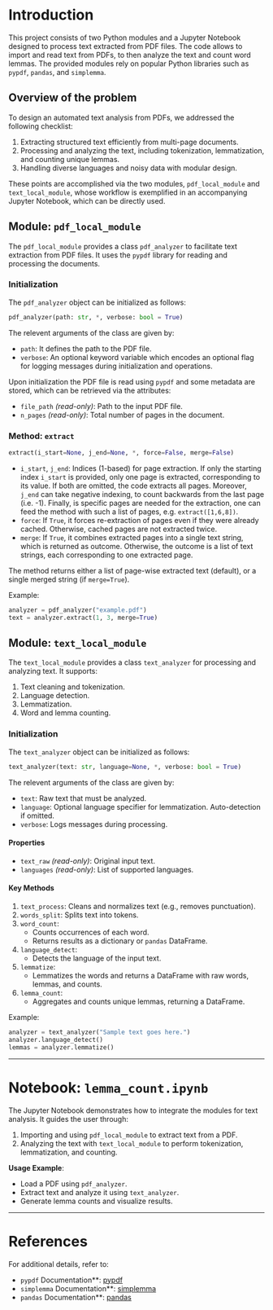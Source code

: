 # Introduction

This project consists of two Python modules and a Jupyter Notebook designed to process text extracted from PDF files. The code allows to import and read text from PDFs, to then analyze the text and count word lemmas. The provided modules rely on popular Python libraries such as `pypdf`, `pandas`, and `simplemma`.

## Overview of the problem

To design an automated text analysis from PDFs, we addressed the following checklist:
1. Extracting structured text efficiently from multi-page documents.
2. Processing and analyzing the text, including tokenization, lemmatization, and counting unique lemmas.
3. Handling diverse languages and noisy data with modular design.

These points are accomplished via the two modules, `pdf_local_module` and `text_local_module`, whose workflow is exemplified in an accompanying Jupyter Notebook, which can be directly used.

 
## Module: `pdf_local_module`



The `pdf_local_module` provides a class `pdf_analyzer` to facilitate text extraction from PDF files. It uses the `pypdf` library for reading and processing the documents.

### Initialization

The `pdf_analyzer` object can be initialized as follows:

```python
pdf_analyzer(path: str, *, verbose: bool = True)
```

The relevent arguments of the class are given by:
- `path`: It defines the path to the PDF file.
- `verbose`: An optional keyword variable which encodes an optional flag for logging messages during initialization and operations.

Upon initialization the PDF file is read using `pypdf` and some metadata are stored, which can be retrieved via the attributes:

- `file_path` *(read-only)*: Path to the input PDF file.
- `n_pages` *(read-only)*: Total number of pages in the document.

### Method: `extract`

```python
extract(i_start=None, j_end=None, *, force=False, merge=False)
```

- `i_start`, `j_end`: Indices (1-based) for page extraction. If only the starting index `i_start` is provided, only one page is extracted, corresponding to its value. If both are omitted, the code extracts all pages. Moreover, `j_end` can take negative indexing, to count backwards from the last page (i.e. -1). Finally, is specific pages are needed for the extraction, one can feed the method with such a list of pages, e.g. `extract([1,6,8])`.
- `force`: If `True`, it forces re-extraction of pages even if they were already cached. Otherwise, cached pages are not extracted twice.
- `merge`: If `True`, it combines extracted pages into a single text string, which is returned as outcome. Otherwise, the outcome is a list of text strings, each corresponding to one extracted page.
 
The method returns either a list of page-wise extracted text (default), or a single merged string (if `merge=True`).

Example:

```python
analyzer = pdf_analyzer("example.pdf")
text = analyzer.extract(1, 3, merge=True)
```
 

## Module: `text_local_module`


The `text_local_module` provides a class `text_analyzer` for processing and analyzing text. It supports:
1. Text cleaning and tokenization.
2. Language detection.
3. Lemmatization.
4. Word and lemma counting.

### Initialization

The `text_analyzer` object can be initialized as follows:

```python
text_analyzer(text: str, language=None, *, verbose: bool = True)
```

The relevent arguments of the class are given by:

- `text`: Raw text that must be analyzed.
- `language`: Optional language specifier for lemmatization. Auto-detection if omitted.
- `verbose`: Logs messages during processing.

#### Properties

- `text_raw` *(read-only)*: Original input text.
- `languages` *(read-only)*: List of supported languages.

#### Key Methods

1. `text_process`: Cleans and normalizes text (e.g., removes punctuation).
2. `words_split`: Splits text into tokens.
3. `word_count`:
   - Counts occurrences of each word.
   - Returns results as a dictionary or `pandas` DataFrame.
4. `language_detect`:
   - Detects the language of the input text.
5. `lemmatize`:
   - Lemmatizes the words and returns a DataFrame with raw words, lemmas, and counts.
6. `lemma_count`:
   - Aggregates and counts unique lemmas, returning a DataFrame.

Example:

```python
analyzer = text_analyzer("Sample text goes here.")
analyzer.language_detect()
lemmas = analyzer.lemmatize()
```

---

# Notebook: `lemma_count.ipynb`

The Jupyter Notebook demonstrates how to integrate the modules for text analysis. It guides the user through:
1. Importing and using `pdf_local_module` to extract text from a PDF.
2. Analyzing the text with `text_local_module` to perform tokenization, lemmatization, and counting.

**Usage Example**:
- Load a PDF using `pdf_analyzer`.
- Extract text and analyze it using `text_analyzer`.
- Generate lemma counts and visualize results.

---

# References

For additional details, refer to:
- `pypdf` Documentation**: [pypdf](https://pypi.org/project/pypdf/)
- `simplemma` Documentation**: [simplemma](https://github.com/adbar/simplemma)
- `pandas` Documentation**: [pandas](https://pandas.pydata.org/)


